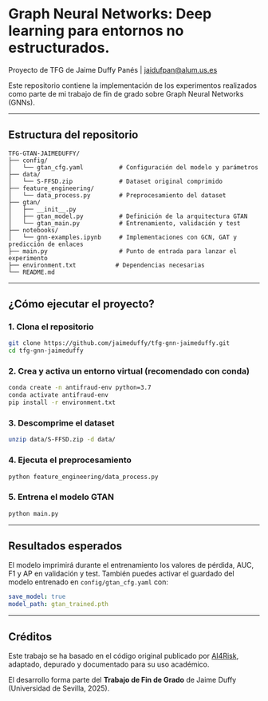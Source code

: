 
# Graph Neural Networks: Deep learning para entornos no estructurados.

Proyecto de TFG de Jaime Duffy Panés | jaidufpan@alum.us.es


Este repositorio contiene la implementación de los experimentos realizados como parte de mi trabajo de fin de grado sobre Graph Neural Networks (GNNs).

---

## Estructura del repositorio

```
TFG-GTAN-JAIMEDUFFY/
├── config/
│   └── gtan_cfg.yaml          # Configuración del modelo y parámetros
├── data/
│   └── S-FFSD.zip             # Dataset original comprimido
├── feature_engineering/
│   └── data_process.py        # Preprocesamiento del dataset
├── gtan/
│   ├── __init__.py
│   ├── gtan_model.py          # Definición de la arquitectura GTAN
│   └── gtan_main.py           # Entrenamiento, validación y test
├── notebooks/
│   └── gnn-examples.ipynb     # Implementaciones con GCN, GAT y predicción de enlaces
├── main.py                    # Punto de entrada para lanzar el experimento
├── environment.txt           # Dependencias necesarias
└── README.md
```

---

## ¿Cómo ejecutar el proyecto?

### 1. Clona el repositorio

```bash
git clone https://github.com/jaimeduffy/tfg-gnn-jaimeduffy.git
cd tfg-gnn-jaimeduffy
```

### 2. Crea y activa un entorno virtual (recomendado con conda)

```bash
conda create -n antifraud-env python=3.7
conda activate antifraud-env
pip install -r environment.txt
```

### 3. Descomprime el dataset

```bash
unzip data/S-FFSD.zip -d data/
```

### 4. Ejecuta el preprocesamiento

```bash
python feature_engineering/data_process.py
```

### 5. Entrena el modelo GTAN

```bash
python main.py
```

---

## Resultados esperados

El modelo imprimirá durante el entrenamiento los valores de pérdida, AUC, F1 y AP en validación y test. También puedes activar el guardado del modelo entrenado en `config/gtan_cfg.yaml` con:

```yaml
save_model: true
model_path: gtan_trained.pth
```

---

## Créditos

Este trabajo se ha basado en el código original publicado por [AI4Risk](https://github.com/AI4Risk/antifraud), adaptado, depurado y documentado para su uso académico.

El desarrollo forma parte del **Trabajo de Fin de Grado** de Jaime Duffy (Universidad de Sevilla, 2025).

